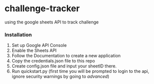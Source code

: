 # challenge-tracker
 using the google sheets API to track challenge
 
 ### Installation
 
 1. Set up Google API Console
 2. Enable the Sheets API
 3. Follow the Documentation to create a new application
 4. Copy the credentials.json file to this repo
 5. Create config.json file and input your sheetID there.
 6. Run quickstart.py (first time you will be prompted to login to the api, ignore security warnings by going to _advanced_)
